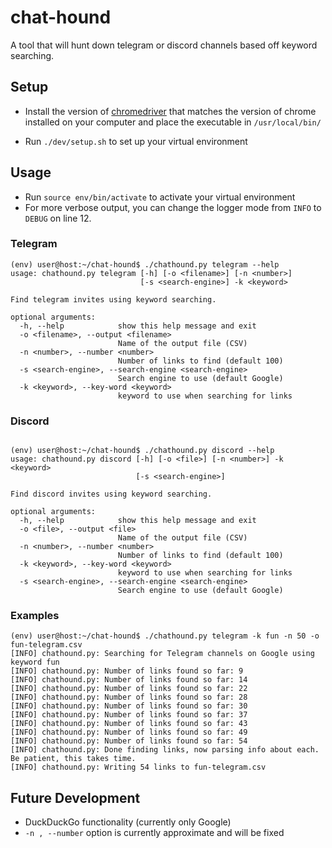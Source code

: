 # chat-hound
A tool that will hunt down telegram or discord channels based off keyword searching.

## Setup
- Install the version of [chromedriver](https://chromedriver.chromium.org/downloads) that matches the version of chrome installed on your computer and place the executable in `/usr/local/bin/`

- Run `./dev/setup.sh` to set up your virtual environment

## Usage

- Run `source env/bin/activate` to activate your virtual environment
- For more verbose output, you can change the logger mode from `INFO` to `DEBUG` on line 12.

### Telegram
```
(env) user@host:~/chat-hound$ ./chathound.py telegram --help
usage: chathound.py telegram [-h] [-o <filename>] [-n <number>]
                             [-s <search-engine>] -k <keyword>

Find telegram invites using keyword searching.

optional arguments:
  -h, --help            show this help message and exit
  -o <filename>, --output <filename>
                        Name of the output file (CSV)
  -n <number>, --number <number>
                        Number of links to find (default 100)
  -s <search-engine>, --search-engine <search-engine>
                        Search engine to use (default Google)
  -k <keyword>, --key-word <keyword>
                        keyword to use when searching for links

```

### Discord

```

(env) user@host:~/chat-hound$ ./chathound.py discord --help
usage: chathound.py discord [-h] [-o <file>] [-n <number>] -k <keyword>
                            [-s <search-engine>]

Find discord invites using keyword searching.

optional arguments:
  -h, --help            show this help message and exit
  -o <file>, --output <file>
                        Name of the output file (CSV)
  -n <number>, --number <number>
                        Number of links to find (default 100)
  -k <keyword>, --key-word <keyword>
                        keyword to use when searching for links
  -s <search-engine>, --search-engine <search-engine>
                        Search engine to use (default Google)

```

### Examples

```
(env) user@host:~/chat-hound$ ./chathound.py telegram -k fun -n 50 -o fun-telegram.csv
[INFO] chathound.py: Searching for Telegram channels on Google using keyword fun
[INFO] chathound.py: Number of links found so far: 9
[INFO] chathound.py: Number of links found so far: 14
[INFO] chathound.py: Number of links found so far: 22
[INFO] chathound.py: Number of links found so far: 28
[INFO] chathound.py: Number of links found so far: 30
[INFO] chathound.py: Number of links found so far: 37
[INFO] chathound.py: Number of links found so far: 43
[INFO] chathound.py: Number of links found so far: 49
[INFO] chathound.py: Number of links found so far: 54
[INFO] chathound.py: Done finding links, now parsing info about each. Be patient, this takes time.
[INFO] chathound.py: Writing 54 links to fun-telegram.csv

```

## Future Development
- DuckDuckGo functionality (currently only Google)
- `-n , --number` option is currently approximate and will be fixed